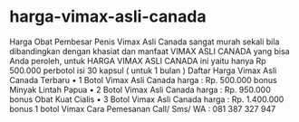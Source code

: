 # harga-vimax-asli-canada
Harga Obat Pembesar Penis Vimax Asli Canada sangat murah sekali bila dibandingkan dengan khasiat dan manfaat VIMAX ASLI CANADA yang bisa Anda peroleh, untuk HARGA VIMAX ASLI CANADA ini yaitu hanya Rp 500.000 perbotol isi 30 kapsul ( untuk 1 bulan )
Daftar Harga Vimax Asli Canada Terbaru
•	1 Botol Vimax Asli Canada harga : Rp. 500.000 bonus Minyak Lintah Papua
•	2 Botol Vimax Asli Canada harga : Rp. 950.000 bonus Obat Kuat Cialis
•	3 Botol Vimax Asli Canada harga : Rp. 1.400.000 bonus 1 botol Vimax
Cara Pemesanan Call/ Sms/ WA : 081 387 327 947
